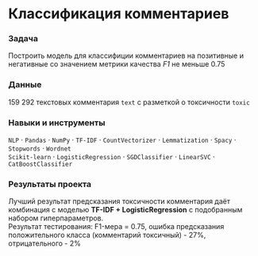 # Классификация комментариев

### Задача  
Построить модель для классифиции комментариев на позитивные и негативные со значением метрики качества *F1* не меньше 0.75

### Данные   
159 292 текстовых комментария `text` с разметкой о токсичности `toxic`

### Навыки и инструменты
`NLP` ·   `Pandas` ·  `NumPy`  ·  `TF-IDF`  ·  `CountVectorizer`  ·  `Lemmatization`  · `Spacy`  ·   `Stopwords`  ·  `Wordnet`  
`Scikit-learn` ·  `LogisticRegression`  · `SGDClassifier` ·  `LinearSVC` ·  `CatBoostClassifier`  

### Результаты проекта
Лучший результат предсказания токсичности комментария даёт комбинация с моделью **TF-IDF + LogisticRegression** с подобранным набором гиперпараметров.   
Результат тестирования: F1-мера = 0.75, ошибка предсказания положительного класса (комментарий токсичный) - 27%, отрицательного - 2%

